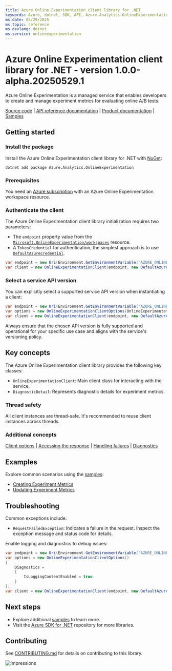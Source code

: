 ```yaml
---
title: Azure Online Experimentation client library for .NET
keywords: Azure, dotnet, SDK, API, Azure.Analytics.OnlineExperimentation, onlineexperimentation
ms.date: 05/29/2025
ms.topic: reference
ms.devlang: dotnet
ms.service: onlineexperimentation
---
```

# Azure Online Experimentation client library for .NET - version 1.0.0-alpha.20250529.1 


Azure Online Experimentation is a managed service that enables developers to create and manage experiment metrics for evaluating online A/B tests.

[Source code](https://github.com/Azure/azure-sdk-for-net/blob/main/sdk/onlineexperimentation/Azure.Analytics.OnlineExperimentation/src) | [API reference documentation](https://azure.github.io/azure-sdk-for-net) | [Product documentation](/azure) | [Samples](https://github.com/Azure/azure-sdk-for-net/tree/main/sdk/onlineexperimentation/Azure.Analytics.OnlineExperimentation/samples)

## Getting started

### Install the package

Install the Azure Online Experimentation client library for .NET with [NuGet](https://www.nuget.org/):

```dotnetcli
dotnet add package Azure.Analytics.OnlineExperimentation
```

### Prerequisites

You need an [Azure subscription](https://azure.microsoft.com/free/dotnet/) with an Azure Online Experimentation workspace resource.

### Authenticate the client

The Azure Online Experimentation client library initialization requires two parameters:

- The `endpoint` property value from the [`Microsoft.OnlineExperimentation/workspaces`](https://learn.microsoft.com/azure/templates/microsoft.onlineexperimentation/workspaces) resource.
- A `TokenCredential` for authentication, the simplest approach is to use [`DefaultAzureCredential`](https://learn.microsoft.com/dotnet/api/azure.identity.defaultazurecredential).

```C# Snippet:OnlineExperimentation_InitializeClient
var endpoint = new Uri(Environment.GetEnvironmentVariable("AZURE_ONLINEEXPERIMENTATION_ENDPOINT"));
var client = new OnlineExperimentationClient(endpoint, new DefaultAzureCredential());
```

### Select a service API version

You can explicitly select a supported service API version when instantiating a client:

```C# Snippet:OnlineExperimentation_InitializeClientApiVersion
var endpoint = new Uri(Environment.GetEnvironmentVariable("AZURE_ONLINEEXPERIMENTATION_ENDPOINT"));
var options = new OnlineExperimentationClientOptions(OnlineExperimentationClientOptions.ServiceVersion.V2025_05_31_Preview);
var client = new OnlineExperimentationClient(endpoint, new DefaultAzureCredential(), options);
```

Always ensure that the chosen API version is fully supported and operational for your specific use case and aligns with the service's versioning policy.

## Key concepts

The Azure Online Experimentation client library provides the following key classes:

- `OnlineExperimentationClient`: Main client class for interacting with the service.
- `DiagnosticDetail`: Represents diagnostic details for experiment metrics.

### Thread safety

All client instances are thread-safe. It's recommended to reuse client instances across threads.

### Additional concepts
<!-- CLIENT COMMON BAR -->
[Client options](https://github.com/Azure/azure-sdk-for-net/blob/main/sdk/core/Azure.Core/README.md#configuring-service-clients-using-clientoptions) |
[Accessing the response](https://github.com/Azure/azure-sdk-for-net/blob/main/sdk/core/Azure.Core/README.md#accessing-response-details) |
[Handling failures](https://github.com/Azure/azure-sdk-for-net/blob/main/sdk/core/Azure.Core/README.md#reporting-errors-requestfailedexception) |
[Diagnostics](https://github.com/Azure/azure-sdk-for-net/blob/main/sdk/core/Azure.Core/samples/Diagnostics.md)

## Examples

Explore common scenarios using the [samples](https://github.com/Azure/azure-sdk-for-net/tree/main/sdk/onlineexperimentation/Azure.Analytics.OnlineExperimentation/samples):

- [Creating Experiment Metrics](https://github.com/Azure/azure-sdk-for-net/tree/main/sdk/onlineexperimentation/Azure.Analytics.OnlineExperimentation/samples/Sample2_CreateExperimentMetrics.md)
- [Updating Experiment Metrics](https://github.com/Azure/azure-sdk-for-net/tree/main/sdk/onlineexperimentation/Azure.Analytics.OnlineExperimentation/samples/Sample5_UpdateExperimentMetrics.md)

## Troubleshooting

Common exceptions include:

- `RequestFailedException`: Indicates a failure in the request. Inspect the exception message and status code for details.

Enable logging and diagnostics to debug issues:

```C# Snippet:OnlineExperimentation_InitializeClientDiagnostics
var endpoint = new Uri(Environment.GetEnvironmentVariable("AZURE_ONLINEEXPERIMENTATION_ENDPOINT"));
var options = new OnlineExperimentationClientOptions()
{
    Diagnostics =
    {
        IsLoggingContentEnabled = true
    }
};
var client = new OnlineExperimentationClient(endpoint, new DefaultAzureCredential(), options);
```

## Next steps

- Explore additional [samples](https://github.com/Azure/azure-sdk-for-net/tree/main/sdk/onlineexperimentation/Azure.Analytics.OnlineExperimentation/samples) to learn more.
- Visit the [Azure SDK for .NET](https://github.com/Azure/azure-sdk-for-net) repository for more libraries.

## Contributing

See [CONTRIBUTING.md](https://github.com/Azure/azure-sdk-for-net/blob/main/CONTRIBUTING.md) for details on contributing to this library.

![Impressions](https://azure-sdk-impressions.azurewebsites.net/api/impressions/azure-sdk-for-net/sdk/onlineexperimentation/Azure.Analytics.OnlineExperimentation/README.png)

